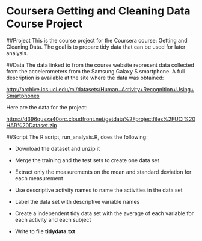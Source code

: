 # Coursera Getting and Cleaning Data Course Project

##Project
This is the course project for the Coursera course: Getting and Cleaning Data. The goal is to prepare tidy data that can be used for later analysis. 

##Data
The data linked to from the course website represent data collected from the accelerometers from the Samsung Galaxy S smartphone. A full description is available at the site where the data was obtained: 

http://archive.ics.uci.edu/ml/datasets/Human+Activity+Recognition+Using+Smartphones 

Here are the data for the project: 

https://d396qusza40orc.cloudfront.net/getdata%2Fprojectfiles%2FUCI%20HAR%20Dataset.zip 

##Script
The R script, run_analysis.R, does the following:

* Download the dataset and unzip it

* Merge the training and the test sets to create one data set

* Extract only the measurements on the mean and standard deviation for each measurement

* Use descriptive activity names to name the activities in the data set

* Label the data set with descriptive variable names

* Create a independent tidy data set with the average of each variable for each activity and each subject

* Write to file __tidydata.txt__

